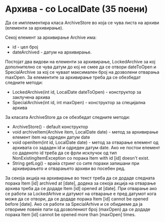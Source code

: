 # Архива - со LocalDate (35 поени)
Да се имплементира класа ArchiveStore во која се чува листа на архиви (елементи за архивирање).

Секој елемент за архивирање Archive има:

- id - цел број
- dateArchived - датум на архивирање.

Постојат два видови на елементи за архивирање, LockedArchive за кој дополнително се чува датум до кој не смее да се отвори dateToOpen и SpecialArchive за кој се чуваат максимален број на дозволени отварања maxOpen. За елементите за архивирање треба да се обезбедат следните методи:

- LockedArchive(int id, LocalDate dateToOpen) - конструктор за заклучена архива
- SpecialArchive(int id, int maxOpen) - конструктор за специјална архива

За класата ArchiveStore да се обезбедат следните методи:

- ArchiveStore() - default конструктор
- void archiveItem(Archive item, LocalDate date) - метод за архивирање елемент item на одреден датум date
- void openItem(int id, LocalDate date) - метод за отварање елемент од архивата со зададен id и одреден датум date. Ако не постои елемент со даденото id треба да се фрли исклучок од тип NonExistingItemException со порака Item with id [id] doesn't exist.
- String getLog() - враќа стринг со сите пораки запишани при архивирањето и отварањето архиви во посебен ред.

За секоја акција на архивирање во текст треба да се додаде следната порака Item [id] archived at [date], додека за секоја акција на отварање архива треба да се додаде Item [id] opened at [date]. При отварање ако се работи за LockedArhive и датумот на отварање е пред датумот кога може да се отвори, да се додаде порака Item [id] cannot be opened before [date]. Ако се работи за SpecialArhive и се обидиеме да ја отвориме повеќе пати од дозволениот број (maxOpen) да се додаде порака Item [id] cannot be opened more than [maxOpen] times.